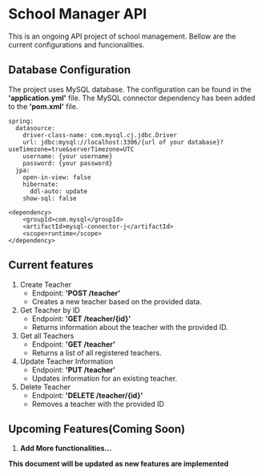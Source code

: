 # School Manager API

This is an ongoing API project of school management. Bellow are the current configurations and funcionalities. 

## Database Configuration

The project uses MySQL database. The configuration can be found in the **'application.yml'** file. The MySQL connector dependency has been added to the **'pom.xml'** file.

``` 
spring:
  datasource:
    driver-class-name: com.mysql.cj.jdbc.Driver
    url: jdbc:mysql://localhost:3306/{url of your database}?useTimezone=true&serverTimezone=UTC
    username: {your username}
    password: {your password}
  jpa:
    open-in-view: false
    hibernate:
      ddl-auto: update
    show-sql: false
```
```
<dependency>
    <groupId>com.mysql</groupId>
    <artifactId>mysql-connector-j</artifactId>
    <scope>runtime</scope>
</dependency>
```
## Current features

1. Create Teacher
    * Endpoint: **'POST /teacher'**
    * Creates a new teacher based on the provided data.
2. Get Teacher by ID
    * Endpoint: **'GET /teacher/{id}'**
    * Returns information about the teacher with the provided ID.
3. Get all Teachers
    * Endpoint: **'GET /teacher'**
    * Returns a list of all registered teachers.
4. Update Teacher Information
    * Endpoint: **'PUT /teacher'**
    * Updates information for an existing teacher.
5. Delete Teacher
    * Endpoint: **'DELETE /teacher/{id}'**
    * Removes a teacher with the provided ID

## Upcoming Features(Coming Soon)
1. **Add More functionalities...**

**This document will be updated as new features are implemented**
